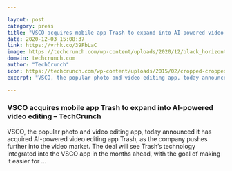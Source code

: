 ```yaml
---

layout: post
category: press
title: "VSCO acquires mobile app Trash to expand into AI-powered video editing"
date: 2020-12-03 15:08:37
link: https://vrhk.co/39FbLaC
image: https://techcrunch.com/wp-content/uploads/2020/12/black_horizontal.png?w=711
domain: techcrunch.com
author: "TechCrunch"
icon: https://techcrunch.com/wp-content/uploads/2015/02/cropped-cropped-favicon-gradient.png?w=180
excerpt: "VSCO, the popular photo and video editing app, today announced it has acquired AI-powered video editing app Trash, as the company pushes further into the video market. The deal will see Trash’s technology integrated into the VSCO app in the months ahead, with the goal of making it easier for …"

---
```


### VSCO acquires mobile app Trash to expand into AI-powered video editing – TechCrunch

VSCO, the popular photo and video editing app, today announced it has acquired AI-powered video editing app Trash, as the company pushes further into the video market. The deal will see Trash’s technology integrated into the VSCO app in the months ahead, with the goal of making it easier for …